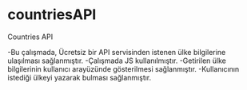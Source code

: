 # countriesAPI
Countries API<br>

-Bu çalışmada, Ücretsiz bir API servisinden istenen ülke bilgilerine ulaşılması sağlanmıştır.
-Çalışmada JS kullanılmıştır.
-Getirilen ülke bilgilerinin kullanıcı arayüzünde gösterilmesi sağlanmıştır.
-Kullanıcının istediği ülkeyi yazarak bulması sağlanmıştır.
